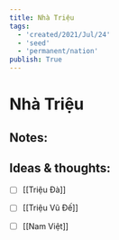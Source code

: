 ```yaml
---
title: Nhà Triệu
tags:
  - 'created/2021/Jul/24'
  - 'seed'
  - 'permanent/nation'
publish: True
---
```

# Nhà Triệu

## Notes:


## Ideas & thoughts:
- [ ] [[Triệu Đà]]
- [ ] [[Triệu Vũ Đế]]
- [ ] [[Nam Việt]]

